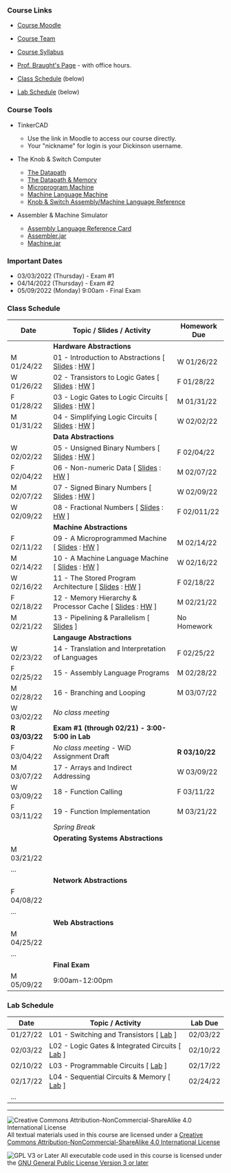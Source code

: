### Course Links

- [Course Moodle](https://lms.dickinson.edu/course/view.php?id=46925)
- [Course Team](https://teams.microsoft.com/l/team/19%3aCVk2T3PduOEh_n8Fgs1g1KZv0Vy05jqOSjDKQ0UooXc1%40thread.tacv2/conversations?groupId=f6aa5a40-8b22-4ba4-9365-a68531dfc91d&tenantId=6232b055-76b9-4c13-9b88-b562ae7db6fb)
- [Course Syllabus](./syllabus.md)
- [Prof. Braught's Page](http://users.dickinson.edu/~braught/) - with office hours.

- [Class Schedule](#class-schedule) (below)
- [Lab Schedule](#lab-schedule) (below)

### Course Tools

- TinkerCAD
  - Use the link in Moodle to access our course directly.
  - Your "nickname" for login is your Dickinson username.

- The Knob & Switch Computer
  - [The Datapath](https://dickinson-comp256.github.io/Knob-And-Switch-Computer/datapath.html)
  - [The Datapath & Memory](https://dickinson-comp256.github.io/Knob-And-Switch-Computer/dpandmem.html)
  - [Microprogram Machine](https://dickinson-comp256.github.io/Knob-And-Switch-Computer/micromachine.html)
  - [Machine Language Machine](https://dickinson-comp256.github.io/Knob-And-Switch-Computer/machine.html)
  - [Knob & Switch Assembly/Machine Language Reference](https://dickinson-comp256.github.io/Knob-And-Switch-Computer/instructions.html)

- Assembler & Machine Simulator
  - [Assembly Language Reference Card](https://dickinson-comp256/AsmMachine/machine/bin/asm-ref.html)
  - [Assembler.jar](https://dickinson-comp256/AsmMachine/assembler/bin/Assembler.jar)
  - [Machine.jar](https://dickinson-comp256/AsmMachine/machine/bin/Machine.jar)

### Important Dates

- 03/03/2022 (Thursday) - Exam #1
- 04/14/2022 (Thursday) - Exam #2
- 05/09/2022 (Monday) 9:00am - Final Exam

### Class Schedule

Date        | Topic / Slides / Activity                      | Homework Due
----------- | ---------------------------------------------- | --------------
&nbsp;      | **Hardware Abstractions**
M 01/24/22  | 01 - Introduction to Abstractions [ [Slides][s01] : [HW][hw01] ] | W 01/26/22
W 01/26/22  | 02 - Transistors to Logic Gates [ [Slides][s02] : [HW][hw02] ] | F 01/28/22
F 01/28/22  | 03 - Logic Gates to Logic Circuits [ [Slides][s03] : [HW][hw03] ] | M 01/31/22
M 01/31/22  | 04 - Simplifying Logic Circuits [ [Slides][s04] : [HW][hw04] ] | W 02/02/22
&nbsp;      | **Data Abstractions**
W 02/02/22  | 05 - Unsigned Binary Numbers [ [Slides][s05] : [HW][hw05] ] | F 02/04/22
F 02/04/22  | 06 - Non-numeric Data [ [Slides][s06] : [HW][hw06] ] | M 02/07/22
M 02/07/22  | 07 - Signed Binary Numbers [ [Slides][s07] : [HW][hw07] ] | W 02/09/22
W 02/09/22  | 08 - Fractional Numbers [ [Slides][s08] : [HW][hw08] ] | F 02/011/22
&nbsp;      | **Machine Abstractions**
F 02/11/22  | 09 - A Microprogrammed Machine [ [Slides][s09] : [HW][hw09] ] | M 02/14/22
M 02/14/22  | 10 - A Machine Language Machine [ [Slides][s10] : [HW][hw10] ] | W 02/16/22
W 02/16/22  | 11 - The Stored Program Architecture [ [Slides][s11] : [HW][hw11] ] | F 02/18/22
F 02/18/22  | 12 - Memory Hierarchy & Processor Cache [ [Slides][s12] : [HW][hw12] ]| M 02/21/22
M 02/21/22  | 13 - Pipelining & Parallelism [ [Slides][s13] ]| No Homework
&nbsp;      | **Langauge Abstractions**
W 02/23/22  | 14 - Translation and Interpretation of Languages| F 02/25/22
F 02/25/22  | 15 - Assembly Language Programs | M 02/28/22
M 02/28/22  | 16 - Branching and Looping | M 03/07/22
W 03/02/22  | *No class meeting*
**R 03/03/22**  | **Exam #1 (through 02/21) - 3:00-5:00 in Lab** |
F 03/04/22  | *No class meeting* - WiD Assignment Draft | **R 03/10/22**
M 03/07/22  | 17 - Arrays and Indirect Addressing | W 03/09/22
W 03/09/22  | 18 - Function Calling | F 03/11/22
F 03/11/22  | 19 - Function Implementation | M 03/21/22
&nbsp;      | *Spring Break*
&nbsp;      | **Operating Systems Abstractions**
M 03/21/22  |
...         |
&nbsp;      | **Network Abstractions**
F 04/08/22  |
...         |
&nbsp;      | **Web Abstractions**
M 04/25/22  |
...         |
&nbsp;      | **Final Exam**
M 05/09/22  | 9:00am-12:00pm

[s01]: slides/01-S-Abstractions.pptx
[hw01]: homework/01-A-Abstractions.docx
[s02]: slides/02-S-TransistorsToGates.pptx
[hw02]: homework/02-A-TransistorsToGates.docx
[s03]: slides/03-S-GatesToCircuits.pptx
[hw03]: homework/03-A-GatesToCircuits.docx
[s04]: slides/04-S-LogicSimplification.pptx
[hw04]: homework/04-A-LogicSimplification.docx
[s05]: slides/05-S-UnsignedBinary.pptx
[hw05]: homework/05-A-UnsignedBinary.docx
[s06]: slides/06-S-NonNumericData.pptx
[hw06]: homework/06-A-NonNumericData.docx
[s07]: slides/07-S-SignedBinary.pptx
[hw07]: homework/07-A-SignedBinary.docx
[s08]: slides/08-S-FractionalNumbers.pptx
[hw08]: homework/08-A-FractionalNumbers.docx
[s09]: slides/09-S-MicroProgram.pptx
[hw09]: homework/09-A-MicroProgram.docx
[s10]: slides/10-S-MachineLanguage.pptx
[hw10]: homework/10-A-MachineLanguage.docx
[s11]: slides/11-S-StoredProgram.pptx
[hw11]: homework/11-A-StoredProgram.docx
[s12]: slides/12-S-MemoryAndCache.pptx
[hw12]: homework/12-A-MemoryAndCache.docx
[s13]: slides/13-S-ParallelismPipelining.pptx

### Lab Schedule

Date          | Topic / Activity                                 | Lab Due
------------- | ------------------------------------------------ | -------------
01/27/22      | L01 - Switching and Transistors [ [Lab][l01] ]   | 02/03/22
02/03/22      | L02 - Logic Gates & Integrated Circuits [ [Lab][l02] ]   | 02/10/22
02/10/22      | L03 - Programmable Circuits [ [Lab][l03] ]   | 02/17/22
02/17/22      | L04 - Sequential Circuits & Memory [ [Lab][l04] ]   | 02/24/22
...           |

[l01]: labs/L01-Switching.docx
[l02]: labs/L02-GatesIC.docx
[l03]: labs/L03-ProgCircuits.docx
[l04]: labs/L04-SeqCircuitsSRAM.docx

___
![Creative Commons Attribution-NonCommercial-ShareAlike 4.0 International License](https://i.creativecommons.org/l/by-nc-sa/4.0/88x31.png "Creative Commons Attribution-NonCommercial-ShareAlike 4.0 International License") All textual materials used in this course are licensed under a [Creative Commons Attribution-NonCommercial-ShareAlike 4.0 International License](http://creativecommons.org/licenses/by-nc-sa/4.0/)

![GPL V3 or Later](https://www.gnu.org/graphics/gplv3-or-later-sm.png "GPL V3 or later") All executable code used in this course is licensed under the [GNU General Public License Version 3 or later](https://www.gnu.org/licenses/gpl.txt)

